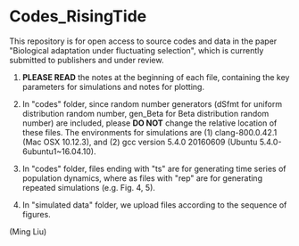 # Codes_RisingTide
This repository is for open access to source codes and data in the paper "Biological adaptation under fluctuating selection", which is currently submitted to publishers and under review.

1. **PLEASE READ** the notes at the beginning of each file, containing the key parameters for simulations and notes for plotting. 

2. In "codes" folder, since random number generators (dSfmt for uniform distribution random number, gen_Beta for Beta distribution random number) are included, please **DO NOT** change the relative location of these files. The environments for simulations are (1) clang-800.0.42.1 (Mac OSX 10.12.3), and (2) gcc version 5.4.0 20160609 (Ubuntu 5.4.0-6ubuntu1~16.04.10). 

3. In "codes" folder, files ending with "ts" are for generating time series of population dynamics, where as files with "rep" are for generating repeated simulations (e.g. Fig. 4, 5).

4. In "simulated data" folder, we upload files according to the sequence of figures.

(Ming Liu)
